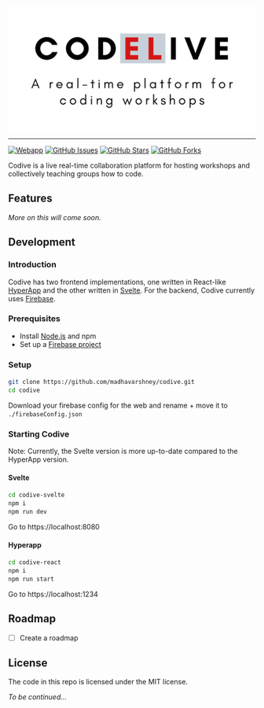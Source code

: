 <p align='center'>
  <img alt='Codive' src='docs/logo.png' width='512'>
</p>

---

[![Webapp](https://img.shields.io/website/https/madhavarshney.github.io/codive?style=for-the-badge&label=webapp&up_message=up&down_message=down)](https://madhavarshney.github.io/codive)
[![GitHub Issues](https://img.shields.io/github/issues/madhavarshney/reactxp-cli?style=for-the-badge)](https://github.com/madhavarshney/codive/issues)
[![GitHub Stars](https://img.shields.io/github/stars/madhavarshney/codive?style=for-the-badge)](https://github.com/madhavarshney/codive/stargazers)
[![GitHub Forks](https://img.shields.io/github/forks/madhavarshney/codive?style=for-the-badge)](https://github.com/madhavarshney/codive/network)

<!-- [![Version](https://img.shields.io/github/package-json/v/madhavarshney/codive?style=for-the-badge)](https://github.com/madhavarshney/codive/releases) -->
<!-- [![CI Workflow](https://img.shields.io/github/workflow/status/madhavarshney/codive/CI?style=for-the-badge)](https://github.com/madhavarshney/codive/actions?query=workflow%3ACI) -->
<!-- [![GitHub License](https://img.shields.io/github/license/madhavarshney/codive?style=for-the-badge)](https://github.com/madhavarshney/codive/blob/master/LICENSE) -->


Codive is a live real-time collaboration platform for hosting workshops and collectively teaching groups how to code.

## Features
_More on this will come soon._

## Development

### Introduction

Codive has two frontend implementations, one written in React-like [HyperApp](https://hyperapp.dev/) and the other written in [Svelte](https://svelte.dev/). For the backend, Codive currently uses [Firebase](https://firebase.google.com/).

### Prerequisites
- Install [Node.js](https://nodejs.org/) and npm
- Set up a [Firebase project](https://console.firebase.google.com/)

### Setup

```bash
git clone https://github.com/madhavarshney/codive.git
cd codive
```

Download your firebase config for the web and rename + move it to `./firebaseConfig.json`

### Starting Codive

Note: Currently, the Svelte version is more up-to-date compared to the HyperApp version.

#### Svelte

```bash
cd codive-svelte
npm i
npm run dev
```

Go to https://localhost:8080

#### Hyperapp

```bash
cd codive-react
npm i
npm run start
```

Go to https://localhost:1234

## Roadmap

- [ ] Create a roadmap

## License

The code in this repo is licensed under the MIT license.

_To be continued..._
